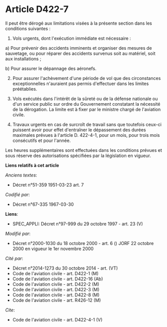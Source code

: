 # Article D422-7

Il peut être dérogé aux limitations visées à la présente section dans les conditions suivantes : 

1. Vols urgents, dont l'exécution immédiate est nécessaire : 

a) Pour prévenir des accidents imminents et organiser des mesures de sauvetage, ou pour réparer des accidents survenus soit
au matériel, soit aux installations ; 

b) Pour assurer le dépannage des aéronefs. 

2. Pour assurer l'achèvement d'une période de vol que des circonstances exceptionnelles n'auraient pas permis d'effectuer
dans les limites préétablies. 

3. Vols exécutés dans l'intérêt de la sûreté ou de la défense nationale ou d'un service public sur ordre du Gouvernement
constatant la nécessité de la dérogation. La limite est à fixer par le ministre chargé de l'aviation civile. 

4. Travaux urgents en cas de surcroît de travail sans que toutefois ceux-ci puissent avoir pour effet d'entraîner le
dépassement des durées maximales prévues à l'article D. 422-4-1, pour un mois, pour trois mois consécutifs et pour l'année. 

Les heures supplémentaires sont effectuées dans les conditions prévues et sous réserve des autorisations spécifiées par la
législation en vigueur.

**Liens relatifs à cet article**

_Anciens textes_:

  - Décret n°51-359 1951-03-23 art. 7

_Codifié par_:

  - Décret n°67-335 1967-03-30

**Liens**:

  - SPEC_APPLI: Décret n°97-999 du 29 octobre 1997 - art. 23 (V)

_Modifié par_:

  - Décret n°2000-1030 du 18 octobre 2000 - art. 6 () JORF 22 octobre 2000 en vigueur le 1er novembre 2000

_Cité par_:

  - Décret n°2014-1273 du 30 octobre 2014 - art. (VT)
  - Code de l'aviation civile - art. D422-1 (M)
  - Code de l'aviation civile - art. D422-16 (Ab)
  - Code de l'aviation civile - art. D422-2 (M)
  - Code de l'aviation civile - art. D422-3 (M)
  - Code de l'aviation civile - art. D422-8 (M)
  - Code de l'aviation civile - art. R426-12 (M)

_Cite_:

  - Code de l'aviation civile - art. D422-4-1 (V)
